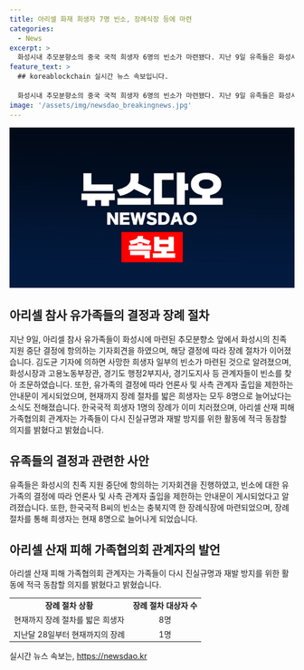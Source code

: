 ```yaml
---
title: 아리셀 화재 희생자 7명 빈소, 장례식장 등에 마련
categories:
  - News
excerpt: >
  화성시내 추모분향소의 중국 국적 희생자 6명의 빈소가 마련됐다. 지난 9일 유족들은 화성시의 친족 지원 중단에 항의하는 기자회견을 열었고, 13일에는 장례식장을 방문하는 공직자들의 모습이 보였다. 또한, 유족의 결정으로 빈소에는 언론 및 사측 출입이 금지되었고, 한국국적 희생자의 장례가 미루어졌다. 장례를 치르는 가족들은 진실규명과 재발 방지를 위해 노력하고 있다.
feature_text: >
  ## koreablockchain 실시간 뉴스 속보입니다.

  화성시내 추모분향소의 중국 국적 희생자 6명의 빈소가 마련됐다. 지난 9일 유족들은 화성시의 친족 지원 중단에 항의하는 기자회견을 열었고, 13일에는 장례식장을 방문하는 공직자들의 모습이 보였다. 또한, 유족의 결정으로 빈소에는 언론 및 사측 출입이 금지되었고, 한국국적 희생자의 장례가 미루어졌다. 장례를 치르는 가족들은 진실규명과 재발 방지를 위해 노력하고 있다.
image: '/assets/img/newsdao_breakingnews.jpg'
---
```


<p><img src="/assets/img/newsdao_breakingnews.jpg" alt="koreablockchain 속보" /></p>

<h2 data-ke-size="size26">아리셀 참사 유가족들의 결정과 장례 절차</h2>

<p data-ke-size="size16">지난 9일, 아리셀 참사 유가족들이 화성시에 마련된 추모분향소 앞에서 화성시의 친족 지원 중단 결정에 항의하는 기자회견을 하였으며, 해당 결정에 따라 장례 절차가 이어졌습니다. 김도균 기자에 의하면 사망한 희생자 일부의 빈소가 마련된 것으로 알려졌으며, 화성시장과 고용노동부장관, 경기도 행정2부지사, 경기도지사 등 관계자들이 빈소를 찾아 조문하였습니다. 또한, 유가족의 결정에 따라 언론사 및 사측 관계자 출입을 제한하는 안내문이 게시되었으며, 현재까지 장례 절차를 밟은 희생자는 모두 8명으로 늘어났다는 소식도 전해졌습니다. 한국국적 희생자 1명의 장례가 이미 치러졌으며, 아리셀 산재 피해 가족협의회 관계자는 가족들이 다시 진실규명과 재발 방지를 위한 활동에 적극 동참할 의지를 밝혔다고 밝혔습니다.</p>

<h2 data-ke-size="size26">유족들의 결정과 관련한 사안</h2>

<p data-ke-size="size16">유족들은 화성시의 친족 지원 중단에 항의하는 기자회견을 진행하였고, 빈소에 대한 유가족의 결정에 따라 언론사 및 사측 관계자 출입을 제한하는 안내문이 게시되었다고 알려졌습니다. 또한, 한국국적 B씨의 빈소는 충북지역 한 장례식장에 마련되었으며, 장례 절차를 통해 희생자는 현재 8명으로 늘어나게 되었습니다.</p>

<h2 data-ke-size="size26">아리셀 산재 피해 가족협의회 관계자의 발언</h2>

<p data-ke-size="size16">아리셀 산재 피해 가족협의회 관계자는 가족들이 다시 진실규명과 재발 방지를 위한 활동에 적극 동참할 의지를 밝혔다고 밝혔습니다.</p>

<table>
  <tr>
    <td style="text-align: center; height: 17px;"><b>장례 절차 상황</b></td>
    <td style="text-align: center; height: 17px;"><b>장례 절차 대상자 수</b></td>
  </tr>
  <tr>
    <td style="text-align: center; height: 17px;">현재까지 장례 절차를 밟은 희생자</td>
    <td style="text-align: center; height: 17px;">8명</td>
  </tr>
  <tr>
    <td style="text-align: center; height: 17px;">지난달 28일부터 현재까지의 장례</td>
    <td style="text-align: center; height: 17px;">1명</td>
  </tr>
</table>
실시간 뉴스 속보는, <a href="https://newsdao.kr" rel="dofollow">https://newsdao.kr</a>


